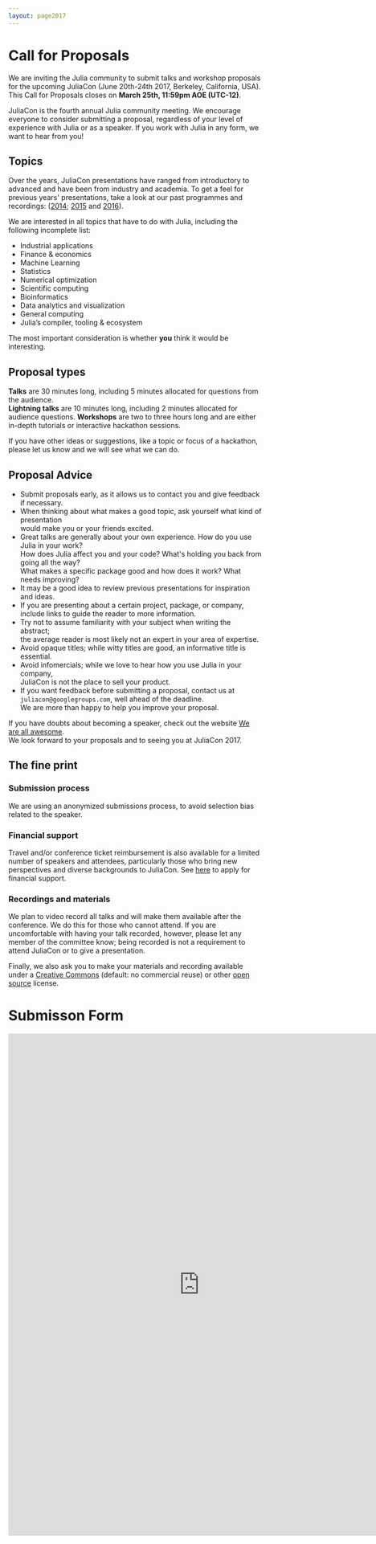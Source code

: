 ```yaml
---
layout: page2017
---
```


# Call for Proposals

We are inviting the Julia community to submit talks and workshop proposals for
the upcoming JuliaCon (June 20th-24th 2017, Berkeley, California, USA).  
This Call for Proposals closes on **March 25th, 11:59pm AOE (UTC-12)**.

JuliaCon is the fourth annual Julia community meeting. We encourage everyone
to consider submitting a proposal, regardless of your level of experience with
Julia or as a speaker. If you work with Julia in any form, we want to hear from you!

## Topics

Over the years, JuliaCon presentations have ranged from introductory to advanced
and have been from industry and academia. To get a feel for previous years'
presentations, take a look at our past programmes and recordings:
([2014](/2014/); [2015](/2015/talks.html) and [2016](/2016/)).

We are interested in all topics that have to do with Julia, including the following incomplete list: 

* Industrial applications
* Finance & economics
* Machine Learning
* Statistics
* Numerical optimization
* Scientific computing
* Bioinformatics
* Data analytics and visualization
* General computing
* Julia’s compiler, tooling & ecosystem

The most important consideration is whether **you** think it would be interesting.

## Proposal types

**Talks** are 30 minutes long, including 5 minutes allocated for questions from the audience.  
**Lightning talks** are 10 minutes long, including 2 minutes allocated for audience questions.
**Workshops** are two to three hours long and are either in-depth tutorials or interactive hackathon sessions.  

If you have other ideas or suggestions, like a topic or focus of a hackathon,
please let us know and we will see what we can do.

## Proposal Advice

* Submit proposals early, as it allows us to contact you and give feedback if necessary.
* When thinking about what makes a good topic, ask yourself what kind of presentation  
  would make you or your friends excited.
* Great talks are generally about your own experience. How do you use Julia in your work?  
  How does Julia affect you and your code? What's holding you back from going all the way?   
  What makes a specific package good and how does it work? What needs improving?
* It may be a good idea to review previous presentations for inspiration and ideas.
* If you are presenting about a certain project, package, or company,  
  include links to guide the reader to more information.
* Try not to assume familiarity with your subject when writing the abstract;  
  the average reader is most likely not an expert in your area of expertise.
* Avoid opaque titles; while witty titles are good, an informative title is essential.
* Avoid infomercials; while we love to hear how you use Julia in your company,  
  JuliaCon is not the place to sell your product.
* If you want feedback before submitting a proposal, contact us at `juliacon@googlegroups.com`,
  well ahead of the deadline.  
  We are more than happy to help you improve your proposal.

If you have doubts about becoming a speaker, check out the website
[We are all awesome](http://weareallaweso.me/).  
We look forward to your proposals and to seeing you at JuliaCon 2017.  

## The fine print

### Submission process

We are using an anonymized submissions process, to avoid selection bias related to the speaker. 

### Financial support

Travel and/or conference ticket reimbursement is also available for a limited number of speakers and attendees, particularly those who bring new perspectives and diverse backgrounds to JuliaCon. See
[here](https://docs.google.com/forms/d/e/1FAIpQLSeIeTSamuqOEH2T_-S81aBZ9OrjSqKwkaIfFT0v3ttyhU5qlw/viewform?c=0&w=1) to
apply for financial support.

### Recordings and materials

We plan to video record all talks and will make them available after the conference.
We do this for those who cannot attend. If you are uncomfortable with having your talk recorded,
however, please let any member of the committee know; being recorded is not a requirement to attend
JuliaCon or to give a presentation.

Finally, we also ask you to make your
materials and recording available under a [Creative Commons](https://creativecommons.org/choose/)
(default: no commercial reuse) or other [open source](https://opensource.org/licenses) license.

# Submisson Form

<iframe src="https://docs.google.com/forms/d/e/1FAIpQLSelPUNkSwDXIErdK6Gm2Xzv4G47liAbn8LDylCbOBoKGf2l8Q/viewform?embedded=true" width="760" height="1000" frameborder="0" marginheight="0" marginwidth="0">Loading...</iframe>
